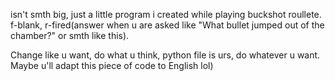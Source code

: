 isn't smth big, just a little program i created while playing buckshot roullete. f-blank, r-fired(answer when u are asked like "What bullet jumped out of the chamber?" or smth like this). 

Change like u want, do what u think, python file is urs, do whatever u want. Maybe u'll adapt this piece of code to English lol) 
